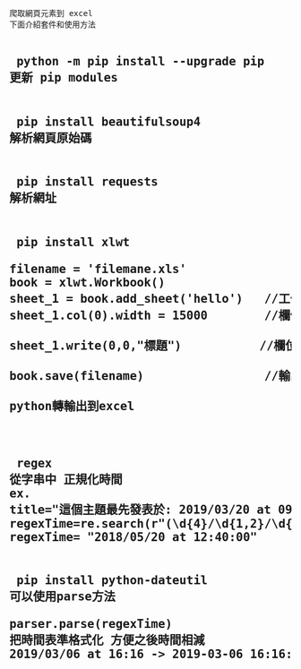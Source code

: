<pre>
爬取網頁元素到 excel
下面介紹套件和使用方法

<h2> python -m pip install --upgrade pip 
更新 pip modules

<h2> pip install beautifulsoup4
解析網頁原始碼

<h2> pip install requests
解析網址

<h2> pip install xlwt

filename = 'filemane.xls'
book = xlwt.Workbook()
sheet_1 = book.add_sheet('hello')   //工作表名稱
sheet_1.col(0).width = 15000        //欄位寬度 

sheet_1.write(0,0,"標題")           //欄位存放的值

book.save(filename)                 //輸出excel  

python轉輸出到excel


<h2> regex
從字串中 正規化時間
ex.
title="這個主題最先發表於: 2019/03/20&nbsp;at&nbsp;09:18"
regexTime=re.search(r"(\d{4}/\d{1,2}/\d{1,2}\s[a-z][a-z]\s\d{1,2}:\d{1,2})",title)
regexTime= "2018/05/20 at 12:40:00"

<h2> pip install python-dateutil
可以使用parse方法

parser.parse(regexTime)
把時間表準格式化 方便之後時間相減
2019/03/06 at 16:16 -> 2019-03-06 16:16:00

 </pre>
